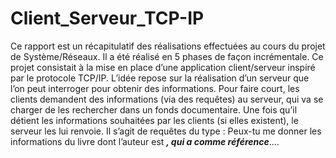 # Client_Serveur_TCP-IP
Ce rapport est un récapitulatif des réalisations effectuées au cours du projet de Système/Réseaux. Il 
a été réalisé en 5 phases de façon incrémentale. 
Ce projet consistait à la mise en place d’une application client/serveur inspiré par le protocole 
TCP/IP. L’idée repose sur la réalisation d’un serveur que l’on peut interroger pour obtenir des 
informations. Pour faire court, les clients demandent des informations (via des requêtes) au serveur, 
qui va se charger de les rechercher dans un fonds documentaire. Une fois qu’il détient les 
informations souhaitées par les clients (si elles existent), le serveur les lui renvoie. Il s’agit de 
requêtes du type : Peux-tu me donner les informations du livre dont l’auteur est ***, qui a comme 
référence***….
